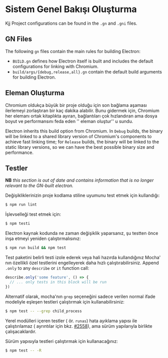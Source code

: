 # Sistem Genel Bakışı Oluşturma

Kjj Project configurations can be found in the `.gn` and `.gni` files.

## GN Files

The following `gn` files contain the main rules for building Electron:

* `BUILD.gn` defines how Electron itself is built and includes the default configurations for linking with Chromium.
* `build/args/{debug,release,all}.gn` contain the default build arguments for building Electron.

## Eleman Oluşturma

Chromium oldukça büyük bir proje olduğu için son bağlama aşaması ilerlemeyi zorlaştıran bir kaç dakika alabilir. Bunu gidermek için, Chromium her elemanı ortak kitaplıkta ayıran, bağlantıları çok hızlandıran ama dosya boyut ve performansını feda eden '' eleman oluştur'' u sundu.

Electron inherits this build option from Chromium. In `Debug` builds, the binary will be linked to a shared library version of Chromium's components to achieve fast linking time; for `Release` builds, the binary will be linked to the static library versions, so we can have the best possible binary size and performance.

## Testler

**NB** *this section is out of date and contains information that is no longer relevant to the GN-built electron.*

Değişikliklerinizin proje kodlama stiline uyumunu test etmek için kullandığı:

```sh
$ npm run lint
```

İşlevselleği test etmek için:

```sh
$ npm testi
```

Electron kaynak kodunda ne zaman değişiklik yaparsanız, şu testten önce inşa etmeyi yeniden çalıştırmalısınız:

```sh
$ npm run build && npm test
```

Test paketini belirli testi izole ederek veya hali hazırda kullandığınız Mocha' nın </a> özellikli  özel testlerini engelleyerek daha hızlı çalıştırabilirsiniz. Append `.only` to any `describe` or `it` function call:</p> 

```js
describe.only('some feature', () => {
  // ... only tests in this block will be run
})
```

Alternatif olarak, mocha'nın `grep` seçeneğini sadece verilen normal ifade modeliyle eşleşen testleri çalıştırmak için kullanabilirsiniz:

```sh
$ npm test -- --grep child_process
```

Yerel modülleri içeren testler ( ör. `runas`) hata ayıklama yapısı ile çalıştırılamaz ( ayrıntılar için bkz. [#2558](https://github.com/electron/electron/issues/2558)), ama sürüm yapılarıyla birlikte çalışacaklardır.

Sürüm yapısıyla testleri çalıştırmak için kullanacağınız:

```sh
$ npm test -- -R
```